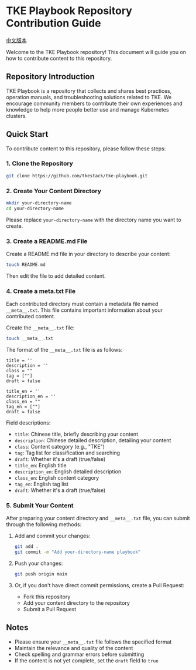 # TKE Playbook Repository Contribution Guide

[中文版本](./README.md)

Welcome to the TKE Playbook repository! This document will guide you on how to contribute content to this repository.

## Repository Introduction

TKE Playbook is a repository that collects and shares best practices, operation manuals, and troubleshooting solutions related to TKE. We encourage community members to contribute their own experiences and knowledge to help more people better use and manage Kubernetes clusters.

## Quick Start

To contribute content to this repository, please follow these steps:

### 1. Clone the Repository

```bash
git clone https://github.com/tkestack/tke-playbook.git
```

### 2. Create Your Content Directory

```bash
mkdir your-directory-name
cd your-directory-name
```

Please replace `your-directory-name` with the directory name you want to create.

### 3. Create a README.md File

Create a README.md file in your directory to describe your content:

```bash
touch README.md
```

Then edit the file to add detailed content.

### 4. Create a __meta__.txt File

Each contributed directory must contain a metadata file named `__meta__.txt`. This file contains important information about your contributed content.

Create the `__meta__.txt` file:

```bash
touch __meta__.txt
```

The format of the `__meta__.txt` file is as follows:

```
title = ''
description = ''
class = ""
tag = [""]
draft = false

title_en = ''
description_en = ''
class_en = ""
tag_en = [""]
draft = false
```

Field descriptions:

- `title`: Chinese title, briefly describing your content
- `description`: Chinese detailed description, detailing your content
- `class`: Content category (e.g., "TKE")
- `tag`: Tag list for classification and searching
- `draft`: Whether it's a draft (true/false)
- `title_en`: English title
- `description_en`: English detailed description
- `class_en`: English content category
- `tag_en`: English tag list
- `draft`: Whether it's a draft (true/false)

### 5. Submit Your Content

After preparing your content directory and `__meta__.txt` file, you can submit through the following methods:

1. Add and commit your changes:
   ```bash
   git add .
   git commit -m "Add your-directory-name playbook"
   ```

2. Push your changes:
   ```bash
   git push origin main
   ```

3. Or, if you don't have direct commit permissions, create a Pull Request:
   - Fork this repository
   - Add your content directory to the repository
   - Submit a Pull Request

## Notes

- Please ensure your `__meta__.txt` file follows the specified format
- Maintain the relevance and quality of the content
- Check spelling and grammar errors before submitting
- If the content is not yet complete, set the `draft` field to `true`
